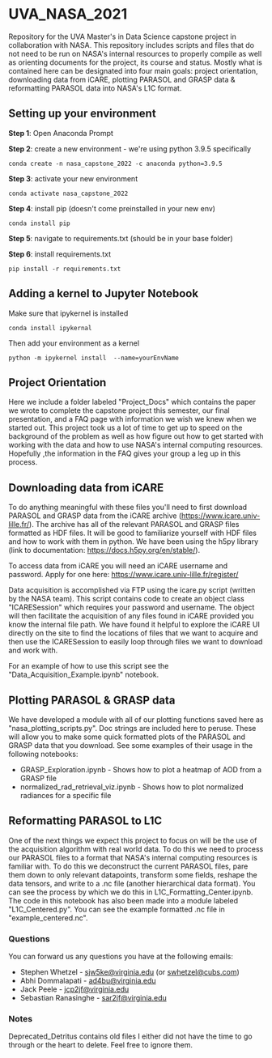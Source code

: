 # UVA_NASA_2021

Repository for the UVA Master's in Data Science capstone project in collaboration with NASA. This repository includes scripts and files that do not need to be run on NASA's internal resources to properly compile as well as orienting documents for the project, its course and status. Mostly what is contained here can be designated into four main goals: project orientation, downloading data from iCARE, plotting PARASOL and GRASP data & reformatting PARASOL data into NASA's L1C format.

## Setting up your environment
**Step 1**: Open Anaconda Prompt

**Step 2**: create a new environment - we're using python 3.9.5 specifically
```
conda create -n nasa_capstone_2022 -c anaconda python=3.9.5
```
**Step 3**: activate your new environment
```
conda activate nasa_capstone_2022
```
**Step 4**: install pip (doesn't come preinstalled in your new env)
```
conda install pip
``` 
**Step 5**: navigate to requirements.txt (should be in your base folder)

**Step 6**: install requirements.txt
```
pip install -r requirements.txt
```

## Adding a kernel to Jupyter Notebook
Make sure that ipykernel is installed
```
conda install ipykernal
```

Then add your environment as a kernel
```
python -m ipykernel install  --name=yourEnvName
```

## Project Orientation
Here we include a folder labeled "Project_Docs" which contains the paper we wrote to complete the capstone project this semester, our final presentation, and a FAQ page with information we wish we knew when we started out. This project took us a lot of time to get up to speed on the background of the problem as well as how figure out how to get started with working with the data and how to use NASA's internal computing resources. Hopefully ,the information in the FAQ gives your group a leg up in this process. 

## Downloading data from iCARE
To do anything meaningful with these files you'll need to first download PARASOL and GRASP data from the iCARE archive (https://www.icare.univ-lille.fr/). The archive has all of the relevant PARASOL and GRASP files formatted as HDF files. It will be good to familiarize yourself with HDF files and how to work with them in python. We have been using the h5py library (link to documentation: https://docs.h5py.org/en/stable/).

To access data from iCARE you will need an iCARE username and password. Apply for one here: https://www.icare.univ-lille.fr/register/

Data acquisition is accomplished via FTP using the icare.py script (written by the NASA team). This script contains code to create an object class "ICARESession" which requires your password and username. The object will then facilitate the acquisition of any files found in iCARE provided you know the internal file path. We have found it helpful to explore the iCARE UI directly on the site to find the locations of files that we want to acquire and then use the ICARESession to easily loop through files we want to download and work with.

For an example of how to use this script see the "Data_Acquisition_Example.ipynb" notebook.
 
## Plotting PARASOL & GRASP data
We have developed a module with all of our plotting functions saved here as "nasa_plotting_scripts.py". Doc strings are included here to peruse. These will allow you to make some quick formatted plots of the PARASOL and GRASP data that you download. See some examples of their usage in the following notebooks:
* GRASP_Exploration.ipynb - Shows how to plot a heatmap of AOD from a GRASP file
*	normalized_rad_retrieval_viz.ipynb - Shows how to plot normalized radiances for a specific file


## Reformatting PARASOL to L1C
One of the next things we expect this project to focus on will be the use of the acquisition algorithm with real world data. To do this we need to process our PARASOL files to a format that NASA's internal computing resources is familiar with. To do this we deconstruct the current PARASOL files, pare them down to only relevant datapoints, transform some fields, reshape the data tensors, and write to a .nc file (another hierarchical data format). You can see the process by which we do this in L1C_Formatting_Center.ipynb. The code in this notebook has also been made into a module labeled "L1C_Centered.py". You can see the example formatted .nc file in "example_centered.nc". 


### Questions
You can forward us any questions you have at the following emails:
* Stephen Whetzel - sjw5ke@virginia.edu (or swhetzel@cubs.com)
* Abhi Dommalapati - ad4bu@virginia.edu 
* Jack Peele - jcp2jf@virginia.edu 
* Sebastian Ranasinghe - sar2jf@virginia.edu  

### Notes
Deprecated_Detritus contains old files I either did not have the time to go through or the heart to delete. Feel free to ignore them. 
